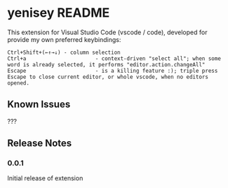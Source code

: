 # yenisey README

This extension for Visual Studio Code (vscode / code), developed for provide my own preferred keybindings:

	Ctrl+Shift+(←↑→↓) - column selection
	Ctrl+a						- context-driven "select all"; when some word is already selected, it performs "editor.action.changeAll"
	Escape						- is a killing feature :); triple press Escape to close current editor, or whole vscode, when no editors opened.

## Known Issues

???

## Release Notes

### 0.0.1

Initial release of extension

